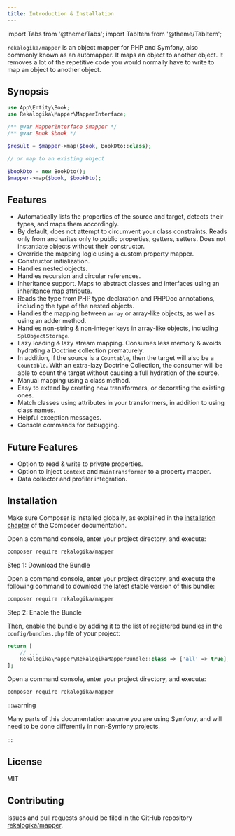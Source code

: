 ```yaml
---
title: Introduction & Installation
---
```


import Tabs from '@theme/Tabs';
import TabItem from '@theme/TabItem';

`rekalogika/mapper` is an object mapper for PHP and Symfony, also commonly known
as an automapper. It maps an object to another object. It removes a lot of the
repetitive code you would normally have to write to map an object to another
object.

## Synopsis

```php
use App\Entity\Book;
use Rekalogika\Mapper\MapperInterface;

/** @var MapperInterface $mapper */
/** @var Book $book */

$result = $mapper->map($book, BookDto::class);

// or map to an existing object

$bookDto = new BookDto();
$mapper->map($book, $bookDto);
```

## Features

* Automatically lists the properties of the source and target, detects their
  types, and maps them accordingly.
* By default, does not attempt to circumvent your class constraints. Reads only
  from and writes only to public properties, getters, setters. Does not
  instantiate objects without their constructor.
* Override the mapping logic using a custom property mapper.
* Constructor initialization.
* Handles nested objects.
* Handles recursion and circular references.
* Inheritance support. Maps to abstract classes and interfaces using an
  inheritance map attribute.
* Reads the type from PHP type declaration and PHPDoc annotations, including
  the type of the nested objects.
* Handles the mapping between `array` or array-like objects, as well as using an
  adder method.
* Handles non-string & non-integer keys in array-like objects, including
  `SplObjectStorage`.
* Lazy loading & lazy stream mapping. Consumes less memory & avoids hydrating a
  Doctrine collection prematurely.
* In addition, if the source is a `Countable`, then the target will also be a
  `Countable`. With an extra-lazy Doctrine Collection, the consumer will be able
  to count the target without causing a full hydration of the source.
* Manual mapping using a class method.
* Easy to extend by creating new transformers, or decorating the existing ones.
* Match classes using attributes in your transformers, in addition to using
  class names.
* Helpful exception messages.
* Console commands for debugging.

## Future Features

* Option to read & write to private properties.
* Option to inject `Context` and `MainTransformer` to a property mapper.
* Data collector and profiler integration.

## Installation

Make sure Composer is installed globally, as explained in the
[installation chapter](https://getcomposer.org/doc/00-intro.md)
of the Composer documentation.

<Tabs>
<TabItem value="flex" label="With Symfony Flex">

Open a command console, enter your project directory, and execute:

```bash
composer require rekalogika/mapper
```
</TabItem>

<TabItem value="noflex" label="Without Symfony Flex">

Step 1: Download the Bundle

Open a command console, enter your project directory, and execute the
following command to download the latest stable version of this bundle:

```bash
composer require rekalogika/mapper
```

Step 2: Enable the Bundle

Then, enable the bundle by adding it to the list of registered bundles
in the `config/bundles.php` file of your project:

```php title=config/bundles.php
return [
    // ...
    Rekalogika\Mapper\RekalogikaMapperBundle::class => ['all' => true],
];
```
</TabItem>

<TabItem value="nonsymfony" label="Non-Symfony Projects">

Open a command console, enter your project directory, and execute:

```bash
composer require rekalogika/mapper
```

:::warning

Many parts of this documentation assume you are using Symfony, and will need
to be done differently in non-Symfony projects.

:::

</TabItem>
</Tabs>

## License

MIT

## Contributing

Issues and pull requests should be filed in the GitHub repository
[rekalogika/mapper](https://github.com/rekalogika/mapper).